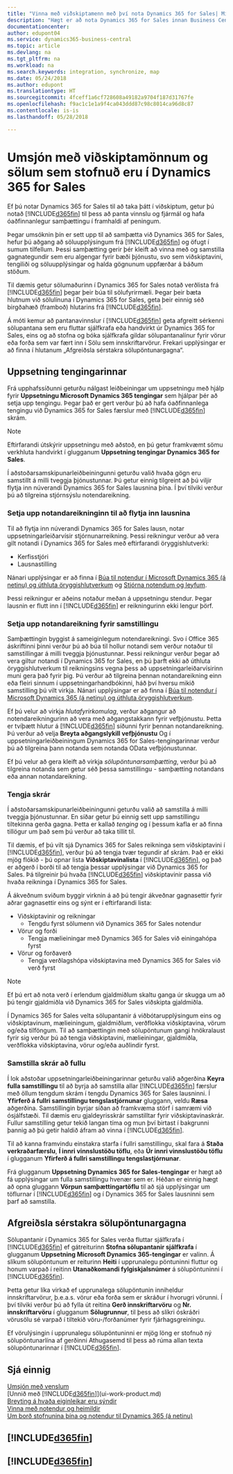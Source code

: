 ```yaml
---
title: "Vinna með viðskiptamenn með því nota Dynamics 365 for Sales| Microsoft Docs"
description: "Hægt er að nota Dynamics 365 for Sales innan Business Central til að varpa gögnum og hafa óaðfinnanlegur samþætting og samstillingu í heildarferlinu."
documentationcenter: 
author: edupont04
ms.service: dynamics365-business-central
ms.topic: article
ms.devlang: na
ms.tgt_pltfrm: na
ms.workload: na
ms.search.keywords: integration, synchronize, map
ms.date: 05/24/2018
ms.author: edupont
ms.translationtype: HT
ms.sourcegitcommit: 4fceff1a6cf728608a49182a9704f187d31767fe
ms.openlocfilehash: f9ac1c1e1a9f4ca043ddd87c98c8014ca96d8c87
ms.contentlocale: is-is
ms.lasthandoff: 05/28/2018

---
```

# <a name="managing-customers-and-sales-created-in-dynamics-365-for-sales"></a>Umsjón með viðskiptamönnum og sölum sem stofnuð eru í Dynamics 365 for Sales
Ef þú notar Dynamics 365 for Sales til að taka þátt í viðskiptum, getur þú notað [!INCLUDE[d365fin](includes/d365fin_md.md)] til þess að panta vinnslu og fjármál og hafa óaðfinnanlegur samþættingu í framhaldi af peningum.

Þegar umsóknin þín er sett upp til að samþætta við Dynamics 365 for Sales, hefur þú aðgang að söluupplýsingum frá [!INCLUDE[d365fin](includes/d365fin_md.md)] og öfugt í sumum tilfellum. Þessi samþætting gerir þér kleift að vinna með og samstilla gagnategundir sem eru algengar fyrir bæði þjónustu, svo sem viðskiptavini, tengiliði og söluupplýsingar og halda gögnunum uppfærðar á báðum stöðum.  

Til dæmis getur sölumaðurinn í Dynamics 365 for Sales notað verðlista frá [!INCLUDE[d365fin](includes/d365fin_md.md)] þegar þeir búa til sölufyrirmæli. Þegar þeir bæta hlutnum við sölulínuna í Dynamics 365 for Sales, geta þeir einnig séð birgðahæð (framboð) hlutarins frá [!INCLUDE[d365fin](includes/d365fin_md.md)].

Á móti kemur að pantanavinnslur í [!INCLUDE[d365fin](includes/d365fin_md.md)] geta afgreitt sérkenni sölupantana sem eru fluttar sjálfkrafa eða handvirkt úr Dynamics 365 for Sales, eins og að stofna og bóka sjálfkrafa gildar sölupantanalínur fyrir vörur eða forða sem var fært inn í Sölu sem innskriftarvörur. Frekari upplýsingar er að finna í hlutanum „Afgreiðsla sérstakra sölupöntunargagna“.  

## <a name="setting-up-the-connection"></a>Uppsetning tengingarinnar
Frá upphafssíðunni geturðu nálgast leiðbeiningar um uppsetningu með hjálp fyrir **Uppsetningu Microsoft Dynamics 365 tengingar** sem hjálpar þér að setja upp tengingu. Þegar það er gert verður þú að hafa óaðfinnanlega tengingu við Dynamics 365 for Sales færslur með [!INCLUDE[d365fin](includes/d365fin_md.md)] skrám.  

> [!NOTE]  
>   Eftirfarandi útskýrir uppsetningu með aðstoð, en þú getur framkvæmt sömu verkhluta handvirkt í glugganum **Uppsetning tengingar Dynamics 365 for Sales**.

Í aðstoðarsamskipunarleiðbeiningunni geturðu valið hvaða gögn eru samstillt á milli tveggja þjónustunnar. Þú getur einnig tilgreint að þú viljir flytja inn núverandi Dynamics 365 for Sales lausnina þína. Í því tilviki verður þú að tilgreina stjórnsýslu notendareikning.

### <a name="setting-up-the-user-account-for-importing-the-solution"></a>Setja upp notandareikninginn til að flytja inn lausnina
Til að flytja inn núverandi Dynamics 365 for Sales lausn, notar uppsetningarleiðarvísir stjórnunarreikning. Þessi reikningur verður að vera gilt notandi í Dynamics 365 for Sales með eftirfarandi öryggishlutverki:

* Kerfisstjóri  
* Lausnastilling  

Nánari upplýsingar er að finna í [Búa til notendur í Microsoft Dynamics 365 (á netinu) og úthluta öryggishlutverkum](/dynamics365/customer-engagement/admin/create-users-assign-online-security-roles) og [Stjórna notendum og leyfum](ui-how-users-permissions.md).  

Þessi reikningur er aðeins notaður meðan á uppsetningu stendur. Þegar lausnin er flutt inn í [!INCLUDE[d365fin](includes/d365fin_md.md)] er reikningurinn ekki lengur þörf.

### <a name="setting-up-the-user-account-for-synchronization"></a>Setja upp notandareikning fyrir samstillingu
Samþættingin byggist á sameiginlegum notendareikningi. Svo í Office 365 áskriftinni þinni verður þú að búa til hollur notandi sem verður notaður til samstillingar á milli tveggja þjónustunnar. Þessi reikningur verður þegar að vera giltur notandi í Dynamics 365 for Sales, en þú þarft ekki að úthluta öryggishlutverkum til reikningsins vegna þess að uppsetningarleiðarvísirinn muni gera það fyrir þig. Þú verður að tilgreina þennan notandareikning einn eða fleiri sinnum í uppsetningarhandbókinni, háð því hversu mikið samstilling þú vilt virkja. Nánari upplýsingar er að finna í [Búa til notendur í Microsoft Dynamics 365 (á netinu) og úthluta öryggishlutverkum](/dynamics365/customer-engagement/admin/create-users-assign-online-security-roles).

Ef þú velur að virkja *hlutafyrirkomulag*, verður aðgangur að notendareikningurinn að vera með aðgangstakkann fyrir vefþjónustu. Þetta er tvíþætt hlutur á [!INCLUDE[d365fin](includes/d365fin_md.md)] síðunni fyrir þennan notandareikning. Þú verður að velja **Breyta aðgangslykill vefþjónustu** Og í uppsetningarleiðbeiningum Dynamics 365 for Sales-tengingarinnar verður þú að tilgreina þann notanda sem notanda OData vefþjónustunnar.

Ef þú velur að gera kleift að virkja *sölupöntunarsamþætting*, verður þú að tilgreina notanda sem getur séð þessa samstillingu - samþætting notandans eða annan notandareikning.

### <a name="coupling-records"></a>Tengja skrár
Í aðstoðarsamskipunarleiðbeiningunni geturðu valið að samstilla á milli tveggja þjónustunnar. En síðar getur þú einnig sett upp samstillingu tiltekinna gerða gagna. Þetta er kallað *tenging* og í þessum kafla er að finna tillögur um það sem þú verður að taka tillit til.

Til dæmis, ef þú vilt sjá Dynamics 365 for Sales reikninga sem viðskiptavini í [!INCLUDE[d365fin](includes/d365fin_md.md)], verður þú að tengja tvær tegundir af skrám. Það er ekki mjög flókið - þú opnar lista **Viðskiptavinalista** í [!INCLUDE[d365fin](includes/d365fin_md.md)], og það er aðgerð í borði til að tengja þessar upplýsingar við Dynamics 365 for Sales. Þá tilgreinir þú hvaða [!INCLUDE[d365fin](includes/d365fin_md.md)] viðskiptavinir passa við hvaða reikninga í Dynamics 365 for Sales.

Á ákveðnum sviðum byggir virknin á að þú tengir ákveðnar gagnasettir fyrir aðrar gagnasettir eins og sýnt er í eftirfarandi lista:

* Viðskiptavinir og reikningar  
  * Tengdu fyrst sölumenn við Dynamics 365 for Sales notendur  
* Vörur og forði  
  * Tengja mælieiningar með Dynamics 365 for Sales við einingahópa fyrst  
* Vörur og forðaverð  
  * Tengja verðlagshópa viðskiptavina með Dynamics 365 for Sales við verð fyrst  

> [!NOTE]  
>   Ef þú ert að nota verð í erlendum gjaldmiðlum skaltu ganga úr skugga um að þú tengir gjaldmiðla við Dynamics 365 for Sales viðskipta gjaldmiðla.

Í Dynamics 365 for Sales velta sölupantanir á viðbótarupplýsingum eins og viðskiptavinum, mælieiningum, gjaldmiðlum, verðflokka viðskiptavina, vörum og/eða tilföngum. Til að samþættingin með sölupöntunum gangi hnökralaust fyrir sig verður þú að tengja viðskiptavini, mælieiningar, gjaldmiðla, verðflokka viðskiptavina, vörur og/eða auðlindir fyrst.

### <a name="synchronizing-records-fully"></a>Samstilla skrár að fullu
Í lok aðstoðar uppsetningarleiðbeiningarinnar geturðu valið aðgerðina **Keyra fulla samstillingu** til að byrja að samstilla allar [!INCLUDE[d365fin](includes/d365fin_md.md)] færslur með öllum tengdum skrám í tengdu Dynamics 365 for Sales lausninni. Í **Yfirferð á fullri samstillingu tengslastjórnunar** gluggann, veldu **Ræsa** aðgerðina. Samstillingin byrjar síðan að framkvæma störf í samræmi við ósjálfstæði. Til dæmis eru gjaldeyrisskrár samstilltar fyrir viðskiptavinaskrár. Fullur samstilling getur tekið langan tíma og mun því birtast í bakgrunni þannig að þú getir haldið áfram að vinna í [!INCLUDE[d365fin](includes/d365fin_md.md)].

Til að kanna framvindu einstakra starfa í fullri samstillingu, skal fara á **Staða verkraðarfærslu**, **Í innri vinnslustöðu töflu**, eða **Úr innri vinnslustöðu töflu** í glugganum **Yfirferð á fullri samstillingu tengslastjórnunar**.

Frá glugganum **Uppsetning Dynamics 365 for Sales-tengingar** er hægt að fá upplýsingar um fulla samstillingu hvenær sem er. Héðan er einnig hægt að opna gluggann **Vörpun samþættingartöflu** til að sjá upplýsingar um töflurnar í [!INCLUDE[d365fin](includes/d365fin_md.md)] og í Dynamics 365 for Sales lausninni sem þarf að samstilla.  

## <a name="handling-special-sales-order-data"></a>Afgreiðsla sérstakra sölupöntunargagna
Sölupantanir í Dynamics 365 for Sales verða fluttar sjálfkrafa í [!INCLUDE[d365fin](includes/d365fin_md.md)] ef gátreiturinn **Stofna sölupantanir sjálfkrafa** í glugganum **Uppsetning Microsoft Dynamics 365-tengingar** er valinn. Á slíkum sölupöntunum er reiturinn **Heiti** í upprunalegu pöntuninni fluttur og honum varpað í reitinn **Utanaðkomandi fylgiskjalsnúmer** á sölupöntuninni í [!INCLUDE[d365fin](includes/d365fin_md.md)].

Þetta getur líka virkað ef upprunalega sölupöntunin inniheldur innskriftarvörur, þ.e.a.s. vörur eða forða sem er skráður í hvorugri vörunni. Í því tilviki verður þú að fylla út reitina **Gerð innskriftarvöru** og **Nr. innskriftarvöru** í glugganum **Sölugrunnur**, til þess að slíkri óskráðri vörusölu sé varpað í tiltekið vöru-/forðanúmer fyrir fjárhagsgreiningu.

Ef vörulýsingin í upprunalegu sölupöntuninni er mjög löng er stofnuð ný sölupöntunarlína af gerðinni Athugasemd til þess að rúma allan texta sölupöntunarinnar í [!INCLUDE[d365fin](includes/d365fin_md.md)].

## <a name="see-also"></a>Sjá einnig
[Umsjón með venslum](marketing-relationship-management.md)  
[Unnið með [!INCLUDE[d365fin](includes/d365fin_md.md)]](ui-work-product.md)  
[Breyting á hvaða eiginleikar eru sýndir](ui-experiences.md)  
[Vinna með notendur og heimildir](ui-how-users-permissions.md)    
[Um borð stofnunina þína og notendur til Dynamics 365 (á netinu)](/dynamics365/customer-engagement/admin/onboard-your-organization-and-users-to-dynamics-365-online)  

## [!INCLUDE[d365fin](includes/free_trial_md.md)]  
## [!INCLUDE[d365fin](includes/training_link_md.md)]

